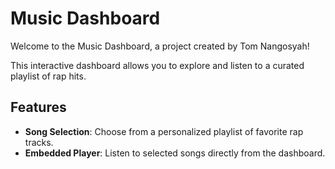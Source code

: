 # Music Dashboard

Welcome to the Music Dashboard, a project created by Tom Nangosyah! 

This interactive dashboard allows you to explore and listen to a curated playlist of rap hits.

## Features

- **Song Selection**: Choose from a personalized playlist of favorite rap tracks.
- **Embedded Player**: Listen to selected songs directly from the dashboard.
